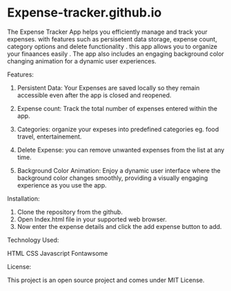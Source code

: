 # Expense-tracker.github.io
 
The Expense Tracker App helps you efficiently manage and track your expenses. with features such as persisetent data storage, expense count, category options and delete functionality . this app allows you to organize your finaances easily . The app also includes an engaging background color changing animation for a dynamic user experiences.

Features:

1. Persistent Data: Your Expenses are saved locally so they remain accessible even after the app is closed and reopened.

2. Expense count: Track the total number of expenses entered within the app.

3. Categories: organize your expeses into predefined categories eg. food travel, entertainement.

4. Delete Expense: you can remove unwanted expenses from the list at any time.

5. Background Color Animation: Enjoy a dynamic user interface where the background color changes smoothly, providing a visually engaging experience as you use the app.

 Installation:

 1. Clone the repository from the github.
 2. Open Index.html file in your supported web browser.
 3. Now enter the expense details and click the add expense button to add.

 Technology Used:

 HTML
 CSS
 Javascript
 Fontawsome

 License:

 This project is an open source project and comes under MIT License.